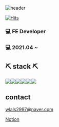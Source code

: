 
![header](https://capsule-render.vercel.app/api?type=waving&color=E3826C&height=250&section=header&text=Jimin%20Lee&fontSize=90&animation=fadeIn&fontAlignY=38&desc=%20&descAlignY=62&descAlign=62)

[![Hits](https://hits.seeyoufarm.com/api/count/incr/badge.svg?url=https%3A%2F%2Fgithub.com%2Fwlals2997&count_bg=%23E19FB6&title_bg=%23555555&icon=&icon_color=%23E7E7E7&title=hits&edge_flat=false)](https://hits.seeyoufarm.com)

### 💻 FE Developer
### 💻 2021.04 ~
## ⛏ stack ⛏
<img src="https://img.shields.io/badge/html-E34F26?style=for-the-badge&logo=html5&logoColor=white"><img src="https://img.shields.io/badge/css-1572B6?style=for-the-badge&logo=css3&logoColor=white"><img src="https://img.shields.io/badge/javascript-F7DF1E?style=for-the-badge&logo=javascript&logoColor=black"><img src="https://img.shields.io/badge/react-61DAFB?style=for-the-badge&logo=react&logoColor=black"><img src="https://img.shields.io/badge/github-181717?style=for-the-badge&logo=github&logoColor=white"><img src="https://img.shields.io/badge/bootstrap-7952B3?style=for-the-badge&logo=bootstrap&logoColor=white">


## contact

wlals2997@naver.com

[Notion](https://www.notion.so/Home-f06ef2263e58414dab122247f70eefb9)
